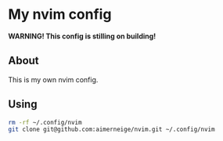 # My nvim config

**WARNING! This config is stilling on building!**

## About

This is my own nvim config.

## Using

```bash
rm -rf ~/.config/nvim
git clone git@github.com:aimerneige/nvim.git ~/.config/nvim
```


